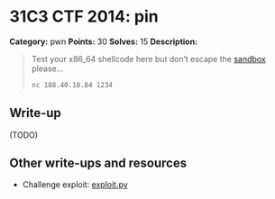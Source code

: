 # 31C3 CTF 2014: pin

**Category:** pwn
**Points:** 30
**Solves:** 15
**Description:**

> Test your x86_64 shellcode here but don’t escape the [sandbox](pin_588a1b80dfc92071363b868e70d187d9.tar.gz) please…
>
> ```bash
> nc 188.40.18.84 1234
> ```

## Write-up

(TODO)

## Other write-ups and resources

* Challenge exploit: [exploit.py](exploit.py)
